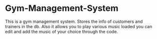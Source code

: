 # Gym-Management-System
This is a gym management system. Stores the info of customers and trainers in the db. Also it allows you to play various music loaded you can edit and add the music of your choice through the code.

